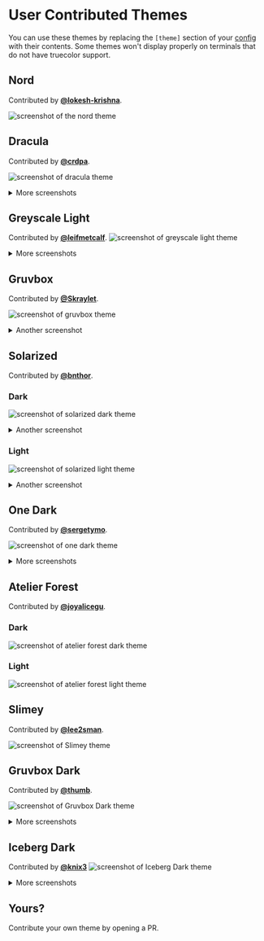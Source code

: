 # User Contributed Themes

You can use these themes by replacing the `[theme]` section of your [config](https://github.com/makeworld-the-better-one/amfora/wiki/Configuration) with their contents. Some themes won't display properly on terminals that do not have truecolor support.

## Nord

Contributed by **[@lokesh-krishna](https://github.com/lokesh-krishna)**.

![screenshot of the nord theme](https://user-images.githubusercontent.com/20235646/102846450-005dc480-4436-11eb-89a9-a1a4350f5415.png)

## Dracula

Contributed by **[@crdpa](https://github.com/crdpa)**.

![screenshot of dracula theme](https://user-images.githubusercontent.com/61637474/99983229-5b928d80-2d8a-11eb-8e5c-e5681bb274c5.png)

<details>
<summary>More screenshots</summary>

![screenshot of dracula theme](https://user-images.githubusercontent.com/61637474/99983237-5e8d7e00-2d8a-11eb-8e22-3a3459ae560a.png)
![screenshot of dracula theme](https://user-images.githubusercontent.com/61637474/99983210-53d2e900-2d8a-11eb-9ab7-12dc10c2933a.png)
</details>

## Greyscale Light

Contributed by **[@leifmetcalf](https://github.com/leifmetcalf)**.
![screenshot of greyscale light theme](https://user-images.githubusercontent.com/35786377/109232516-53d10200-782d-11eb-9863-4bb745d27195.png)

<details>
<summary>More screenshots</summary>

![screenshot of greyscale light theme](https://user-images.githubusercontent.com/35786377/109232522-55022f00-782d-11eb-93a2-4d50c61317c5.png)
</details>

## Gruvbox

Contributed by **[@Skraylet](https://github.com/Skraylet)**.

![screenshot of gruvbox theme](https://user-images.githubusercontent.com/26380693/100381730-4768bd80-3022-11eb-83ae-bcd0495f2ae9.png)

<details>
<summary>Another screenshot</summary>

![screenshot of gruvbox theme](https://user-images.githubusercontent.com/26380693/100381734-4a63ae00-3022-11eb-9531-a635df310052.png)
</details>

## Solarized

Contributed by **[@bnthor](https://github.com/bnthor)**.

### Dark

![screenshot of solarized dark theme](https://user-images.githubusercontent.com/798657/100597218-77071680-32fd-11eb-8e0d-593ff95b7129.png)

<details>
<summary>Another screenshot</summary>

![screenshot of solarized dark theme](https://user-images.githubusercontent.com/798657/100597236-7b333400-32fd-11eb-8844-b92601da52c7.png)
</details>

### Light

![screenshot of solarized light theme](https://user-images.githubusercontent.com/798657/100597327-9aca5c80-32fd-11eb-8c91-fe3e324d8959.png)

<details>
<summary>Another screenshot</summary>

![screenshot of solarized light theme](https://user-images.githubusercontent.com/798657/100597349-a453c480-32fd-11eb-866e-10b0587228f6.png)
</details>


## One Dark

Contributed by **[@sergetymo](https://github.com/sergetymo)**.

![screenshot of one dark theme](https://user-images.githubusercontent.com/65758149/101183151-c8920700-3657-11eb-87f5-7d1d6ae616f2.png)

<details>
<summary>More screenshots</summary>

![screenshot of bookmark modal](https://user-images.githubusercontent.com/65758149/101183267-f8410f00-3657-11eb-97fa-10f88a9d8de4.png)
![screenshot of error modal](https://user-images.githubusercontent.com/65758149/101183206-da73aa00-3657-11eb-8733-5040c8aefb99.png)
</details>

## Atelier Forest

Contributed by **[@joyalicegu](https://github.com/joyalicegu)**.

### Dark

![screenshot of atelier forest dark theme](https://user-images.githubusercontent.com/16532904/114287117-35a81580-9a19-11eb-8515-a4fa5fee00b8.png)

### Light

![screenshot of atelier forest light theme](https://user-images.githubusercontent.com/16532904/114287105-22954580-9a19-11eb-8c09-2bce083286b2.png)


## Slimey

Contributed by **[@lee2sman](https://github.com/lee2sman)**.

![screenshot of Slimey theme](https://user-images.githubusercontent.com/7377908/114319350-212e5080-9adf-11eb-9d41-d4e800c6570f.png)

## Gruvbox Dark

Contributed by **[@thumb](https://github.com/thumbfighter)**.

![screenshot of Gruvbox Dark theme](https://user-images.githubusercontent.com/19327775/114431954-b97f1080-9b85-11eb-9da5-e1ebf06beba9.png)

<details>
<summary>More screenshots</summary>
  
![screenshot of makeworld.space home page](https://user-images.githubusercontent.com/19327775/114432099-f0552680-9b85-11eb-9b4f-629d62d971b4.png)
![screenshot of error](https://user-images.githubusercontent.com/19327775/114432066-e4696480-9b85-11eb-8ed0-c454f37fe9cf.png)
![screenshot of add bookmark](https://user-images.githubusercontent.com/19327775/114432084-e8958200-9b85-11eb-9813-9982c3c0effa.png)
</details>

## Iceberg Dark

Contributed by **[@knix3](https://github.com/knix3)**
![screenshot of Iceberg Dark theme](https://user-images.githubusercontent.com/69134168/118542790-7b938000-b721-11eb-81e1-ae45cdfbe546.png)
<details>
<summary>More screenshots</summary>

![screenshot of add bookmark](https://user-images.githubusercontent.com/69134168/118543243-07a5a780-b722-11eb-848a-95aa1de30044.png)
![screenshot of error](https://user-images.githubusercontent.com/69134168/118543250-096f6b00-b722-11eb-9dca-d2b1bd6a8885.png)
</details>

## Yours?

Contribute your own theme by opening a PR.
